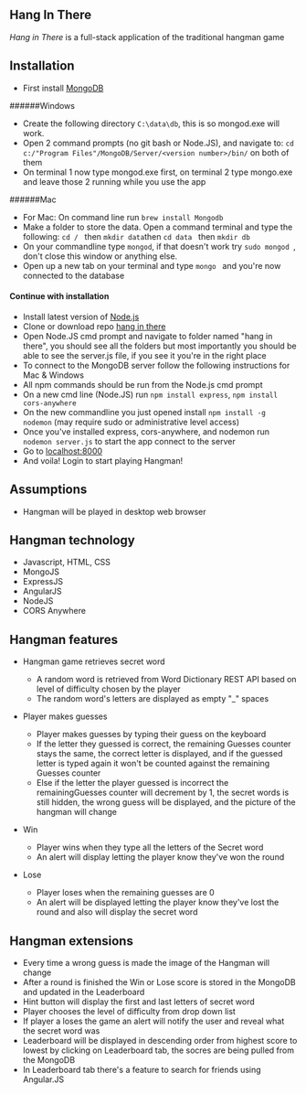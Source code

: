 Hang In There
-----------------

_Hang in There_ is a full-stack application of the traditional hangman game


Installation
-----------------

* First install [MongoDB](https://www.mongodb.com/download-center)
    
######Windows

* Create the following directory `C:\data\db`, this is so mongod.exe will work.
* Open 2 command prompts (no git bash or Node.JS), and navigate to: `cd c:/"Program Files"/MongoDB/Server/<version number>/bin/` on both of them
* On terminal 1 now type mongod.exe first, on terminal 2 type mongo.exe and leave those 2 running while you use the app

######Mac

* For Mac: On command line run `brew install Mongodb` 
* Make a folder to store the data. Open a command terminal and type the following: `cd / ` then `mkdir data`then `cd data ` then `mkdir db`
* On your commandline type `mongod`, if that doesn't work try `sudo mongod `, don't close this window or anything else. 
* Open up a new tab on your terminal and type `mongo ` and you're now connected to the database

#### Continue with installation

* Install latest version of [Node.js](https://nodejs.org/en/download/current/)
* Clone or download repo [hang in there](https://github.com/AlexFloresGreer/hang_in_there)
* Open Node.JS cmd prompt and navigate to folder named "hang in there", you should see all the folders but most importantly you should be able to see the server.js file, if you see it you're in the right place
* To connect to the MongoDB server follow the following instructions for Mac & Windows
* All npm commands should be run from the Node.js cmd prompt
* On a new cmd line (Node.JS) run `npm install express`, `npm install cors-anywhere`
* On the new commandline you just opened install `npm install -g nodemon`  (may require sudo or administrative level access)
* Once you've installed express, cors-anywhere, and nodemon run `nodemon server.js` to start the app connect to the server
* Go to [localhost:8000](http://localhost:8000/)
* And voila! Login to start playing Hangman!


Assumptions
-----------------

* Hangman will be played in desktop web browser

Hangman technology
-----------------

* Javascript, HTML, CSS
* MongoJS
* ExpressJS
* AngularJS
* NodeJS
* CORS Anywhere

Hangman features
-----------------

* Hangman game retrieves secret word
  - A random word is retrieved from Word Dictionary REST API based on level of difficulty chosen by the player
  - The random word's letters are displayed as empty "_" spaces

* Player makes guesses
  - Player makes guesses by typing their guess on the keyboard
  - If the letter they guessed is correct, the remaining Guesses counter stays the same, the correct letter is displayed, and if the guessed letter is typed again it won't be counted against the remaining Guesses counter
  - Else if the letter the player guessed is incorrect the remainingGuesses counter will decrement by 1, the secret words is still hidden, the wrong guess will be displayed, and the picture of the hangman will change
  
* Win
  - Player wins when they type all the letters of the Secret word
  - An alert will display letting the player know they've won the round
  
* Lose
  - Player loses when the remaining guesses are 0
  - An alert will be displayed letting the player know they've lost the round and also will display the secret word

Hangman extensions
-----------------

* Every time a wrong guess is made the image of the Hangman will change
* After a round is finished the Win or Lose score is stored in the MongoDB and updated in the Leaderboard
* Hint button will display the first and last letters of secret word
* Player chooses the level of difficulty from drop down list
* If player a loses the game an alert will notify the user and reveal what the secret word was
* Leaderboard will be displayed in descending order from highest score to lowest by clicking on Leaderboard tab, the socres are being pulled from the MongoDB
* In Leaderboard tab there's a feature to search for friends using Angular.JS

